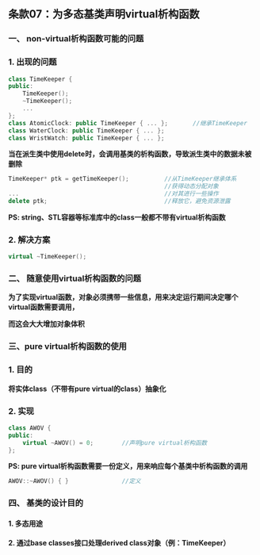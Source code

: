 ## 条款07：为多态基类声明virtual析构函数

### 一、 non-virtual析构函数可能的问题

### 1. 出现的问题

```C++
class TimeKeeper {
public:
    TimeKeeper();
    ~TimeKeeper();
    ...
};
class AtomicClock: public TimeKeeper { ... };		//继承TimeKeeper
class WaterClock: public TimeKeeper { ... };
class WristWatch: public TimeKeeper { ... };
```

**当在派生类中使用delete时，会调用基类的析构函数，导致派生类中的数据未被删除**

```C++
TimeKeeper* ptk = getTimeKeeper();			//从TimeKeeper继承体系
											//获得动态分配对象
...											//对其进行一些操作
delete ptk;									//释放它，避免资源泄露
```

**PS: string、STL容器等标准库中的class一般都不带有virtual析构函数**



### 2. 解决方案

```C++
virtual ~TimeKeeper();
```



### 二、 随意使用virtual析构函数的问题

**为了实现virtual函数，对象必须携带一些信息，用来决定运行期间决定哪个virtual函数需要调用，**

**而这会大大增加对象体积**



### 三、pure virtual析构函数的使用

### 1. 目的

**将实体class（不带有pure virtual的class）抽象化**



### 2. 实现

```C++
class AWOV {
public:
    virtual ~AWOV() = 0;		//声明pure virtual析构函数
};
```

**PS: pure virtual析构函数需要一份定义，用来响应每个基类中析构函数的调用**

```C++
AWOV::~AWOV() { }				//定义
```



### 四、 基类的设计目的

#### 1. 多态用途

#### 2. 通过base classes接口处理derived class对象（例：TimeKeeper）